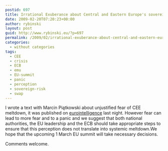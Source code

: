 ```yaml
---
postid: 697
title: Irrational Exuberance about Central and Eastern Europe's sovereign risk
date: 2009-02-20T07:20:23+00:00
author: rybinski
layout: post
guid: http://www.rybinski.eu/?p=697
permalink: /2009/02/irrational-exuberance-about-central-and-eastern-europes-sovereign-risk/
categories:
  - without categories
tags:
  - CEE
  - crisis
  - ECB
  - emu
  - EU-summit
  - panic
  - perception
  - sovereign-risk
  - swap
---
```

I wrote a text with Marcin Piątkowski about unjustified fear of CEE meltdown, it was published on [eurointelligence](http://www.eurointelligence.com/article.581+M552b0d43542.0.html) last night. However fear can lead to more fear and to a panic and we suggest that both national authorities, the EU leadership and the ECB should take appropriate steps to ensure that this perception does not translate into systemic meltdown.We hope that the upcoming 1 March EU summit will take necessary decisions.

Comments welcome.
